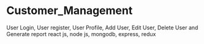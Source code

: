 # Customer_Management
User Login, User register,  User Profile, Add User, Edit User, Delete User and Generate report 
react js, node js, mongodb, express, redux 

